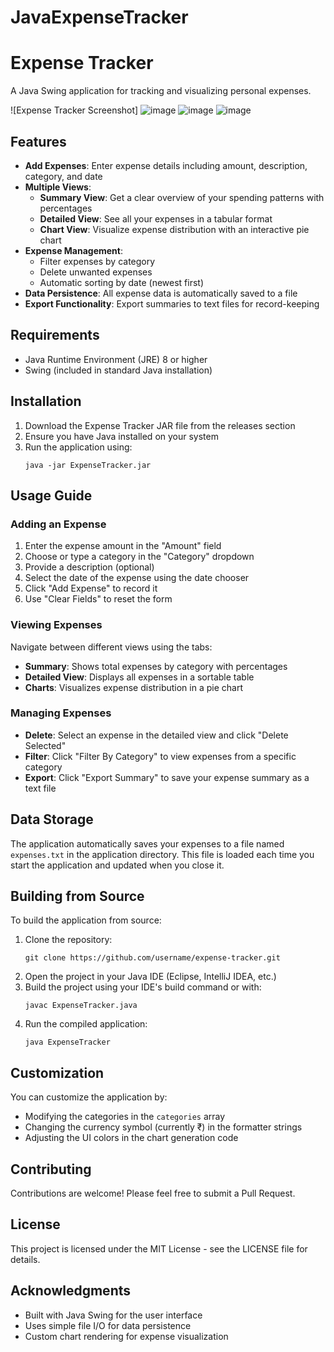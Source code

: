# JavaExpenseTracker
# Expense Tracker

A Java Swing application for tracking and visualizing personal expenses.

![Expense Tracker Screenshot]
![image](https://github.com/user-attachments/assets/16e0b34f-d57e-45d4-8bd1-b55b1824b9ab)
![image](https://github.com/user-attachments/assets/f9a055ca-8c05-4dcb-a2e6-40d9a468322a)
![image](https://github.com/user-attachments/assets/81cfceb7-b760-4179-bf09-bc2a5db76629)



## Features

- **Add Expenses**: Enter expense details including amount, description, category, and date
- **Multiple Views**:
  - **Summary View**: Get a clear overview of your spending patterns with percentages
  - **Detailed View**: See all your expenses in a tabular format
  - **Chart View**: Visualize expense distribution with an interactive pie chart
- **Expense Management**:
  - Filter expenses by category
  - Delete unwanted expenses
  - Automatic sorting by date (newest first)
- **Data Persistence**: All expense data is automatically saved to a file
- **Export Functionality**: Export summaries to text files for record-keeping

## Requirements

- Java Runtime Environment (JRE) 8 or higher
- Swing (included in standard Java installation)

## Installation

1. Download the Expense Tracker JAR file from the releases section
2. Ensure you have Java installed on your system
3. Run the application using:
   ```
   java -jar ExpenseTracker.jar
   ```

## Usage Guide

### Adding an Expense

1. Enter the expense amount in the "Amount" field
2. Choose or type a category in the "Category" dropdown
3. Provide a description (optional)
4. Select the date of the expense using the date chooser
5. Click "Add Expense" to record it
6. Use "Clear Fields" to reset the form

### Viewing Expenses

Navigate between different views using the tabs:

- **Summary**: Shows total expenses by category with percentages
- **Detailed View**: Displays all expenses in a sortable table
- **Charts**: Visualizes expense distribution in a pie chart

### Managing Expenses

- **Delete**: Select an expense in the detailed view and click "Delete Selected"
- **Filter**: Click "Filter By Category" to view expenses from a specific category
- **Export**: Click "Export Summary" to save your expense summary as a text file

## Data Storage

The application automatically saves your expenses to a file named `expenses.txt` in the application directory. This file is loaded each time you start the application and updated when you close it.

## Building from Source

To build the application from source:

1. Clone the repository:
   ```
   git clone https://github.com/username/expense-tracker.git
   ```
2. Open the project in your Java IDE (Eclipse, IntelliJ IDEA, etc.)
3. Build the project using your IDE's build command or with:
   ```
   javac ExpenseTracker.java
   ```
4. Run the compiled application:
   ```
   java ExpenseTracker
   ```

## Customization

You can customize the application by:

- Modifying the categories in the `categories` array
- Changing the currency symbol (currently ₹) in the formatter strings
- Adjusting the UI colors in the chart generation code

## Contributing

Contributions are welcome! Please feel free to submit a Pull Request.

## License

This project is licensed under the MIT License - see the LICENSE file for details.

## Acknowledgments

- Built with Java Swing for the user interface
- Uses simple file I/O for data persistence
- Custom chart rendering for expense visualization
